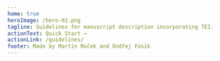 ```yaml
---
home: true
heroImage: /hero-02.png
tagline: Guidelines for manuscript description incorporating TEI.
actionText: Quick Start →
actionLink: /guidelines/
footer: Made by Martin Roček and Ondřej Fúsik
---
```

